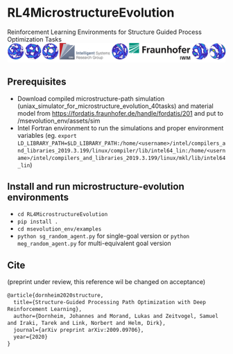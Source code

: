 # RL4MicrostructureEvolution
Reinforcement Learning Environments for Structure Guided Process Optimization Tasks
![RL4MicrostructureEvolution.png](RL4MicrostructureEvolution.png)
## Prerequisites
- Download compiled microstructure-path simulation (uniax_simulator_for_microstructure_evolution_40tasks) and material model from https://fordatis.fraunhofer.de/handle/fordatis/201 and put to /msevolution_env/assets/sim
- Intel Fortran environment to run the simulations and proper environment variables (eg. `export LD_LIBRARY_PATH=$LD_LIBRARY_PATH:/home/<username>/intel/compilers_and_libraries_2019.3.199/linux/compiler/lib/intel64_lin:/home/<username>/intel/compilers_and_libraries_2019.3.199/linux/mkl/lib/intel64_lin`)

## Install and run microstructure-evolution environments
- `cd RL4MicrostructureEvolution`
- `pip install .`
- `cd msevolution_env/examples`
- `python sg_random_agent.py` for single-goal version or `python meg_random_agent.py` for multi-equivalent goal version

## Cite
(preprint under review, this reference wil be changed on acceptance)
```
@article{dornheim2020structure,
  title={Structure-Guided Processing Path Optimization with Deep Reinforcement Learning},
  author={Dornheim, Johannes and Morand, Lukas and Zeitvogel, Samuel and Iraki, Tarek and Link, Norbert and Helm, Dirk},
  journal={arXiv preprint arXiv:2009.09706},
  year={2020}
}
```